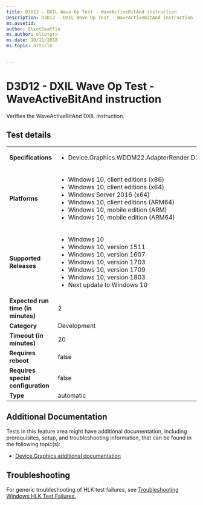 ```yaml
---
title: D3D12 - DXIL Wave Op Test - WaveActiveBitAnd instruction
Description: D3D12 - DXIL Wave Op Test - WaveActiveBitAnd instruction
ms.assetid: 
author: EliotSeattle
ms.author: eliotgra
ms.date: 10/11/2018
ms.topic: article


---
```


# D3D12 - DXIL Wave Op Test - WaveActiveBitAnd instruction

Verifies the WaveActiveBitAnd DXIL instruction.

## Test details
|||
|---|---|
| **Specifications**  | <ul><li>Device.Graphics.WDDM22.AdapterRender.D3D12.DXIL.WaveOps.CoreRequirement</li></ul> |  
| **Platforms**   | <ul><li>Windows 10, client editions (x86)</li><li>Windows 10, client editions (x64)</li><li>Windows Server 2016 (x64)</li><li>Windows 10, client editions (ARM64)</li><li>Windows 10, mobile edition (ARM)</li><li>Windows 10, mobile edition (ARM64)</li></ul> |
| **Supported Releases** | <ul><li>Windows 10</li><li>Windows 10, version 1511</li><li>Windows 10, version 1607</li><li>Windows 10, version 1703</li><li>Windows 10, version 1709</li><li>Windows 10, version 1803</li><li>Next update to Windows 10</li></ul> |
|**Expected run time (in minutes)**| 2 |
|**Category**| Development |
|**Timeout (in minutes)**| 20 |
|**Requires reboot**| false |
|**Requires special configuration**| false |
|**Type**| automatic |




## Additional Documentation
Tests in this feature area might have additional documentation, including prerequisites, setup, and troubleshooting information, that can be found in the following topic(s): <ul><li>[Device.Graphics additional documentation](https:\//docs.microsoft.com/en-us/windows-hardware/test/hlk/testref/device-graphics-additional-documentation.md)</li></ul>

## Troubleshooting
For generic troubleshooting of HLK test failures, see [Troubleshooting Windows HLK Test Failures.](https://docs.microsoft.com/en-us/windows-hardware/HLK/troubleshooting.html)